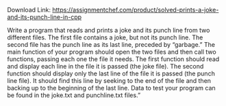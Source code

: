 Download Link: https://assignmentchef.com/product/solved-prints-a-joke-and-its-punch-line-in-cpp
<br>
<p class="ui header product-top-header" title="Program that reads and prints a joke and its punch line Solved">Write a program that reads and prints a joke and its punch line from two different files. The first file contains a joke, but not its punch line. The second file has the punch line as its last line, preceded by “garbage.” The main function of your program should open the two files and then call two functions, passing each one the file it needs. The first function should read and display each line in the file it is passed (the joke file). The second function should display only the last line of the file it is passed (the punch line file). It should find this line by seeking to the end of the file and then backing up to the beginning of the last line. Data to test your program can be found in the joke.txt and punchline.txt files.”